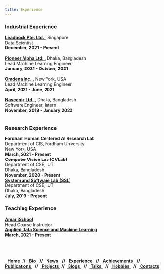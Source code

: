 ```yaml
---
title: Experience
---
```


<div class="doc-row">
  <div class="doc-column">
    <h3> Industrial Experience </h3>
    <div class ="box">
        <a href="https://www.leadbook.com/"> <b> Leadbook Pte. Ltd.</b> </a>, Singapore <br/>
        Data Scientist <br/>
        <b>December, 2021 - Present</b> <br/> <br/>
    </div>
    <div class ="box">
        <a href="https://pioneeralpha.com/"> <b> Pioneer Alpha Ltd.</b> </a>, Dhaka, Bangladesh <br/>
        Lead Machine Learning Engineer <br/>
        <b>January, 2021 - October, 2021</b> <br/> <br/>
    </div>
    <div class ="box">
        <a href="https://omdena.com/"> <b> Omdena Inc.</b> </a>, New York, USA <br/>
        Lead Machine Learning Engineer <br/>
        <b>April, 2021 - June, 2021</b> <br/> <br/>
    </div>
    <div class ="box">
        <a href="https://nascenia.com/"> <b> Nascenia Ltd.</b> </a>, Dhaka, Bangladesh <br/>
        Software Engineer, Intern <br/>
        <b>November, 2019 - January 2020</b> <br/> <br/>
    </div>
  </div>

  <div class="doc-column">
    <h3> Research Experience </h3>
    <div class ="box">
        <b>Fordham Human Centered AI Research Lab</b><br/>
        Department of CIS, Fordham University <br/>
        New York, USA <br/>
        <b>March, 2021 - Present</b> <br/>
    </div>
    <div class ="box">
        <b>Computer Vision Lab (CVLab)</b><br/>
        Department of CSE, IUT <br/>
        Dhaka, Bangladesh <br/>
        <b>November, 2020 - Present</b> <br/>
    </div>
    <div class ="box">
        <a href="https://cse.iutoic-dhaka.edu/ssl"> <b> System and Software Lab (SSL)</b> </a><br/>
        Department of CSE, IUT<br/> 
        Dhaka, Bangladesh <br/>
        <b>July, 2019 - Present</b> <br/>
    </div>
  </div>
  
  <div class="doc-column">
    <h3> Teaching Experience </h3>
    <div class ="box">
        <a href="https://amarischool.com/"> <b> Amar iSchool</b> </a><br/>
        Head Course Instructor <br/>
        <a href="https://github.com/pioneerAlpha/ML_AiS_B1"> <b> Applied Data Science and Machine Learning</b> </a><br/>
        <b>March, 2021 - Present</b> <br/>
    </div>
  </div>
</div>
<br/>
<br/>
<br/>
<br/>
<div class ="box">
    &nbsp;<a href="">            <b>Home</b>  </a> &nbsp;<b>//</b>
    </b>&nbsp;<a href="#bio">             <b>Bio</b>  </a> &nbsp; <b>//</b>
    &nbsp;<a href="#news">                <b>News</b> </a> &nbsp; <b>//</b>
    &nbsp;<a href="#experience">          <b>Experience</b> </a> &nbsp; <b>//</b>
    &nbsp;<a href="#achievements">        <b>Achievements</b> </a> &nbsp; <b>//</b>
    &nbsp;<a href="#publications">        <b>Publications</b> </a> &nbsp; <b>//</b>
    &nbsp;<a href="#projects">            <b>Projects</b> </a> &nbsp;<b>//</b>
    &nbsp;<a href="#blogs">               <b>Blogs</b> </a> &nbsp; <b>//</b>
    &nbsp;<a href="#talks">               <b>Talks</b>    </a> &nbsp; <b>//</b>
    &nbsp;<a href="#hobbies">             <b>Hobbies</b>    </a> &nbsp; <b>//</b>
    &nbsp;<a href="#contacts">            <b>Contacts</b> </a> &nbsp;
</div>